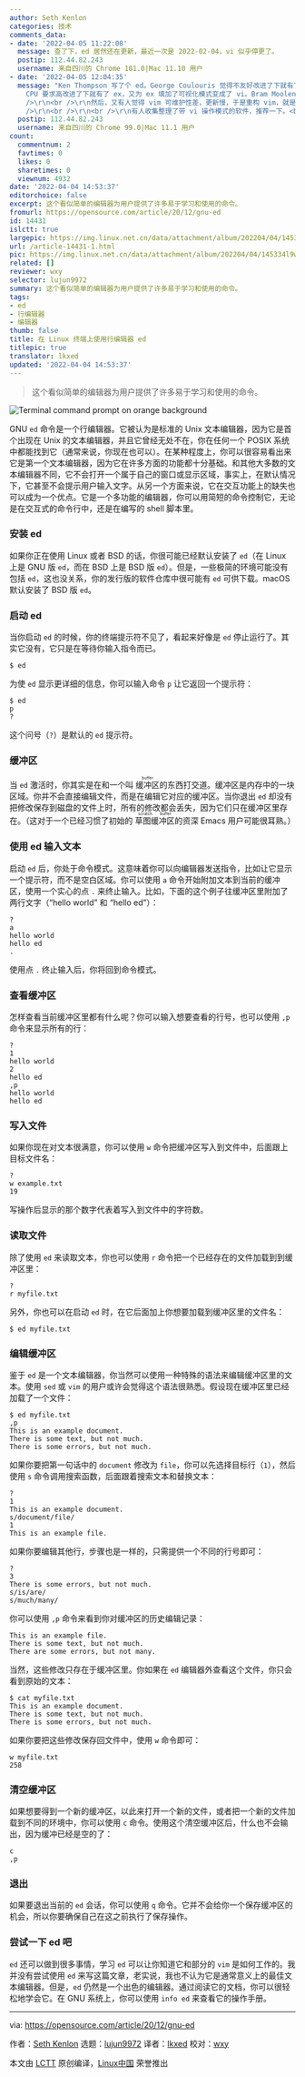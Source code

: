 ```yaml
---
author: Seth Kenlon
categories: 技术
comments_data:
- date: '2022-04-05 11:22:08'
  message: 查了下，ed 居然还在更新，最近一次是 2022-02-04，vi 似乎停更了。
  postip: 112.44.82.243
  username: 来自四川的 Chrome 101.0|Mac 11.10 用户
- date: '2022-04-05 12:04:35'
  message: "Ken Thompson 写了个 ed。George Coulouris 觉得不友好改进了下就有了 em。Bill Joy 觉得 em 对
    CPU 要求高改进了下就有了 ex，又为 ex 填加了可视化模式变成了 vi。Bram Moolenaar 基于 vi 并增加了很多功能，就有了 vim。<br
    />\r\n<br />\r\n然后，又有人觉得 vim 可维护性差，更新慢，于是重构 vim，就是现在的 neovim。下一个会是谁呢？<br />\r\n<br
    />\r\n<br />\r\n<br />\r\n有人收集整理了带 vi 操作模式的软件，推荐一下。<br />\r\n链接：vim.reversed.top"
  postip: 112.44.82.243
  username: 来自四川的 Chrome 99.0|Mac 11.1 用户
count:
  commentnum: 2
  favtimes: 0
  likes: 0
  sharetimes: 0
  viewnum: 4932
date: '2022-04-04 14:53:37'
editorchoice: false
excerpt: 这个看似简单的编辑器为用户提供了许多易于学习和使用的命令。
fromurl: https://opensource.com/article/20/12/gnu-ed
id: 14431
islctt: true
largepic: https://img.linux.net.cn/data/attachment/album/202204/04/145334l9w92ngiccginicn.jpg
url: /article-14431-1.html
pic: https://img.linux.net.cn/data/attachment/album/202204/04/145334l9w92ngiccginicn.jpg.thumb.jpg
related: []
reviewer: wxy
selector: lujun9972
summary: 这个看似简单的编辑器为用户提供了许多易于学习和使用的命令。
tags:
- ed
- 行编辑器
- 编辑器
thumb: false
title: 在 Linux 终端上使用行编辑器 ed
titlepic: true
translator: lkxed
updated: '2022-04-04 14:53:37'
---
```



> 
> 这个看似简单的编辑器为用户提供了许多易于学习和使用的命令。
> 
> 
> 


![](/data/attachment/album/202204/04/145334l9w92ngiccginicn.jpg "Terminal command prompt on orange background")


GNU `ed` 命令是一个行编辑器。它被认为是标准的 Unix 文本编辑器，因为它是首个出现在 Unix 的文本编辑器，并且它曾经无处不在，你在任何一个 POSIX 系统中都能找到它（通常来说，你现在也可以）。在某种程度上，你可以很容易看出来它是第一个文本编辑器，因为它在许多方面的功能都十分基础。和其他大多数的文本编辑器不同，它不会打开一个属于自己的窗口或显示区域，事实上，在默认情况下，它甚至不会提示用户输入文字。从另一个方面来说，它在交互功能上的缺失也可以成为一个优点。它是一个多功能的编辑器，你可以用简短的命令控制它，无论是在交互式的命令行中，还是在编写的 shell 脚本里。


### 安装 ed


如果你正在使用 Linux 或者 BSD 的话，你很可能已经默认安装了 `ed`（在 Linux 上是 GNU 版 `ed`，而在 BSD 上是 BSD 版 `ed`）。但是，一些极简的环境可能没有包括 `ed`，这也没关系，你的发行版的软件仓库中很可能有 `ed` 可供下载。macOS 默认安装了 BSD 版 `ed`。


### 启动 ed


当你启动 `ed` 的时候，你的终端提示符不见了，看起来好像是 `ed` 停止运行了。其实它没有，它只是在等待你输入指令而已。



```
$ ed

```

为使 `ed` 显示更详细的信息，你可以输入命令 `p` 让它返回一个提示符：



```
$ ed
p
?

```

这个问号（`?`）是默认的 `ed` 提示符。


### 缓冲区


当 `ed` 激活时，你其实是在和一个叫 <ruby> 缓冲区 <rt>  buffer </rt></ruby> 的东西打交道。缓冲区是内存中的一块区域。你并不会直接编辑文件，而是在编辑它对应的缓冲区。当你退出 `ed` 却没有把修改保存到磁盘的文件上时，所有的修改都会丢失，因为它们只在缓冲区里存在。（这对于一个已经习惯了初始的 <ruby> 草图缓冲区 <rt>  scratch buffer </rt></ruby> 的资深 Emacs 用户可能很耳熟。）


### 使用 ed 输入文本


启动 `ed` 后，你处于命令模式。这意味着你可以向编辑器发送指令，比如让它显示一个提示符，而不是空白区域。你可以使用 `a` 命令开始附加文本到当前的缓冲区，使用一个实心的点 `.` 来终止输入。比如，下面的这个例子往缓冲区里附加了两行文字（“hello world” 和 “hello ed”）：



```
?
a
hello world
hello ed
.

```

使用点 `.` 终止输入后，你将回到命令模式。


### 查看缓冲区


怎样查看当前缓冲区里都有什么呢？你可以输入想要查看的行号，也可以使用 `,p` 命令来显示所有的行：



```
?
1
hello world
2
hello ed
,p
hello world
hello ed

```

### 写入文件


如果你现在对文本很满意，你可以使用 `w` 命令把缓冲区写入到文件中，后面跟上目标文件名：



```
?
w example.txt
19

```

写操作后显示的那个数字代表着写入到文件中的字符数。


### 读取文件


除了使用 `ed` 来读取文本，你也可以使用 `r` 命令把一个已经存在的文件加载到到缓冲区里：



```
?
r myfile.txt

```

另外，你也可以在启动 `ed` 时，在它后面加上你想要加载到缓冲区里的文件名：



```
$ ed myfile.txt

```

### 编辑缓冲区


鉴于 `ed` 是一个文本编辑器，你当然可以使用一种特殊的语法来编辑缓冲区里的文本。使用 `sed` 或 `vim` 的用户或许会觉得这个语法很熟悉。假设现在缓冲区里已经加载了一个文件：



```
$ ed myfile.txt
,p
This is an example document.
There is some text, but not much.
There is some errors, but not much.

```

如果你要把第一句话中的 `document` 修改为 `file`，你可以先选择目标行（`1`），然后使用 `s` 命令调用搜索函数，后面跟着搜索文本和替换文本：



```
?
1
This is an example document.
s/document/file/
1
This is an example file.

```

如果你要编辑其他行，步骤也是一样的，只需提供一个不同的行号即可：



```
?
3
There is some errors, but not much.
s/is/are/
s/much/many/

```

你可以使用 `,p` 命令来看到你对缓冲区的历史编辑记录：



```
This is an example file.
There is some text, but not much.
There are some errors, but not many.

```

当然，这些修改只存在于缓冲区里。你如果在 `ed` 编辑器外查看这个文件，你只会看到原始的文本：



```
$ cat myfile.txt
This is an example document.
There is some text, but not much.
There is some errors, but not much.

```

如果你要把这些修改保存回文件中，使用 `w` 命令即可：



```
w myfile.txt
258

```

### 清空缓冲区


如果想要得到一个新的缓冲区，以此来打开一个新的文件，或者把一个新的文件加载到不同的环境中，你可以使用 `c` 命令。使用这个清空缓冲区后，什么也不会输出，因为缓冲已经是空的了：



```
c
,p

```

### 退出


如果要退出当前的 `ed` 会话，你可以使用 `q` 命令。它并不会给你一个保存缓冲区的机会，所以你要确保自己在这之前执行了保存操作。


### 尝试一下 ed 吧


`ed` 还可以做到很多事情，学习 `ed` 可以让你知道它和部分的 `vim` 是如何工作的。我并没有尝试使用 `ed` 来写这篇文章，老实说，我也不认为它是通常意义上的最佳文本编辑器。但是，`ed` 仍然是一个出色的编辑器。通过阅读它的文档，你可以很轻松地学会它。在 GNU 系统上，你可以使用 `info ed` 来查看它的操作手册。




---


via: <https://opensource.com/article/20/12/gnu-ed>


作者：[Seth Kenlon](https://opensource.com/users/seth) 选题：[lujun9972](https://github.com/lujun9972) 译者：[lkxed](https://github.com/lkxed) 校对：[wxy](https://github.com/wxy)


本文由 [LCTT](https://github.com/LCTT/TranslateProject) 原创编译，[Linux中国](https://linux.cn/) 荣誉推出